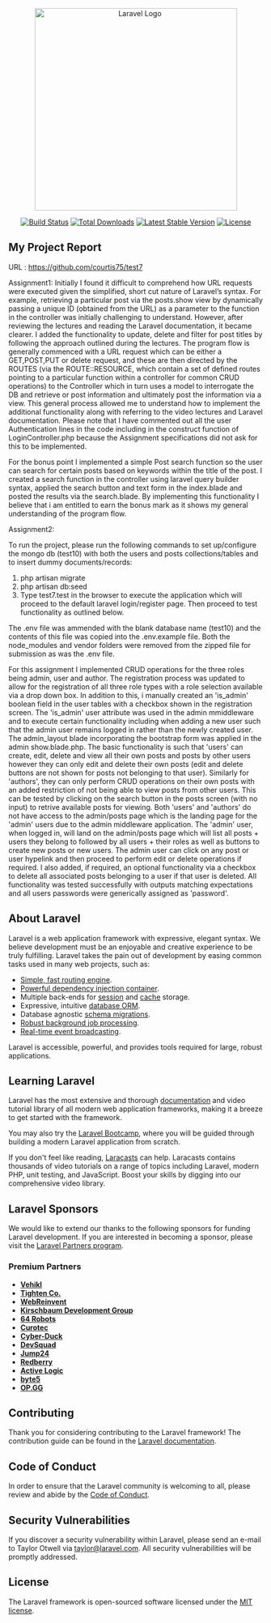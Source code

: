 <p align="center"><a href="https://laravel.com" target="_blank"><img src="https://raw.githubusercontent.com/laravel/art/master/logo-lockup/5%20SVG/2%20CMYK/1%20Full%20Color/laravel-logolockup-cmyk-red.svg" width="400" alt="Laravel Logo"></a></p>

<p align="center">
<a href="https://github.com/laravel/framework/actions"><img src="https://github.com/laravel/framework/workflows/tests/badge.svg" alt="Build Status"></a>
<a href="https://packagist.org/packages/laravel/framework"><img src="https://img.shields.io/packagist/dt/laravel/framework" alt="Total Downloads"></a>
<a href="https://packagist.org/packages/laravel/framework"><img src="https://img.shields.io/packagist/v/laravel/framework" alt="Latest Stable Version"></a>
<a href="https://packagist.org/packages/laravel/framework"><img src="https://img.shields.io/packagist/l/laravel/framework" alt="License"></a>
</p>

## My Project Report 

URL : https://github.com/courtis75/test7

Assignment1:
Initially I found it difficult to comprehend how URL requests were executed given the simplified, short cut nature of Laravel’s syntax. For example, retrieving a particular post via the posts.show view by dynamically passing a unique ID (obtained from the URL) as a parameter to the function in the controller was initially challenging to understand. However, after reviewing the lectures and reading the Laravel documentation, it became clearer. I added the functionality to update, delete and filter for post titles by following the approach outlined during the lectures. The program flow is generally commenced with a URL request which can be either a GET,POST,PUT or delete request, and these are then directed by the ROUTES (via the ROUTE::RESOURCE, which contain a set of defined routes pointing to a particular function within a controller for common CRUD operations) to the Controller which in turn uses a model to interrogate the DB and retrieve or post information and ultimately post the information via a view. This general process allowed me to understand how to implement the additional functionality along with referring to the video lectures and Laravel documentation.
Please note that I have commented out all the user Authentication lines in the code including in the construct function of LoginController.php because the Assignment specifications did not ask for this to be implemented. 

For the bonus point I implemented a simple Post search function so the user can search for certain posts based on keywords within the title of the post. I created a search function in the controller using laravel query builder syntax, applied the search button and text form in the index.blade and posted the results via the search.blade. By implementing this functionality I believe that i am entitled to earn the bonus mark as it shows my general understanding of the program flow.

Assignment2:

To run the project, please run the following commands to set up/configure the mongo db (test10) with both the users and posts collections/tables and to insert dummy documents/records: 
1. php artisan migrate
2. php artisan db:seed
3. Type test7.test in the browser to execute the application which will proceed to the default laravel login/register page. Then proceed to test functionality as outlined below.

The .env file was ammended with the blank database name (test10) and the contents of this file was copied into the .env.example file. Both the node_modules and vendor folders were removed from the zipped file for submission as was the .env file.

For this assignment I implemented CRUD operations for the three roles being admin, user and author. The registration process was updated to allow for the registration of all three role types with a role selection available via a drop down box. In addition to this, i manually created an 'is_admin' boolean field in the user tables with a checkbox shown in the registration screen. The 'is_admin' user attribute was used in the admin mmiddleware and to execute certain functionality including when adding a new user such that the admin user remains logged in rather than the newly created user. The admin_layout blade incorporating the bootstrap form was applied in the admin show.blade.php.
The basic functionality is such that 'users' can create, edit, delete and view all their own posts and posts by other users however they can only edit and delete their own posts (edit and delete buttons are not shown for posts not belonging to that user). Similarly for 'authors', they can only perform CRUD operations on their own posts with an added restriction of not being able to view posts from other users. This can be tested by clicking on the search button in the posts screen (with no input) to retrive available posts for viewing.
Both 'users' and 'authors' do not have access to the admin/posts page which is the landing page for the 'admin' users due to the admin middleware application.
The 'admin' user, when logged in, will land on the admin/posts page which will list all posts + users they belong to followed by all users + their roles as well as buttons to create new posts or new users. The admin user can click on any post or user hypelink and then proceed to perform edit or delete operations if required. I also added, if required, an optional functionality via a checkbox to delete all associated posts belonging to a user if that user is deleted.
All functionality was tested successfully with outputs matching expectations and all users passwords were generically assigned as 'password'.


## About Laravel

Laravel is a web application framework with expressive, elegant syntax. We believe development must be an enjoyable and creative experience to be truly fulfilling. Laravel takes the pain out of development by easing common tasks used in many web projects, such as:

- [Simple, fast routing engine](https://laravel.com/docs/routing).
- [Powerful dependency injection container](https://laravel.com/docs/container).
- Multiple back-ends for [session](https://laravel.com/docs/session) and [cache](https://laravel.com/docs/cache) storage.
- Expressive, intuitive [database ORM](https://laravel.com/docs/eloquent).
- Database agnostic [schema migrations](https://laravel.com/docs/migrations).
- [Robust background job processing](https://laravel.com/docs/queues).
- [Real-time event broadcasting](https://laravel.com/docs/broadcasting).

Laravel is accessible, powerful, and provides tools required for large, robust applications.

## Learning Laravel

Laravel has the most extensive and thorough [documentation](https://laravel.com/docs) and video tutorial library of all modern web application frameworks, making it a breeze to get started with the framework.

You may also try the [Laravel Bootcamp](https://bootcamp.laravel.com), where you will be guided through building a modern Laravel application from scratch.

If you don't feel like reading, [Laracasts](https://laracasts.com) can help. Laracasts contains thousands of video tutorials on a range of topics including Laravel, modern PHP, unit testing, and JavaScript. Boost your skills by digging into our comprehensive video library.

## Laravel Sponsors

We would like to extend our thanks to the following sponsors for funding Laravel development. If you are interested in becoming a sponsor, please visit the [Laravel Partners program](https://partners.laravel.com).

### Premium Partners

- **[Vehikl](https://vehikl.com/)**
- **[Tighten Co.](https://tighten.co)**
- **[WebReinvent](https://webreinvent.com/)**
- **[Kirschbaum Development Group](https://kirschbaumdevelopment.com)**
- **[64 Robots](https://64robots.com)**
- **[Curotec](https://www.curotec.com/services/technologies/laravel/)**
- **[Cyber-Duck](https://cyber-duck.co.uk)**
- **[DevSquad](https://devsquad.com/hire-laravel-developers)**
- **[Jump24](https://jump24.co.uk)**
- **[Redberry](https://redberry.international/laravel/)**
- **[Active Logic](https://activelogic.com)**
- **[byte5](https://byte5.de)**
- **[OP.GG](https://op.gg)**

## Contributing

Thank you for considering contributing to the Laravel framework! The contribution guide can be found in the [Laravel documentation](https://laravel.com/docs/contributions).

## Code of Conduct

In order to ensure that the Laravel community is welcoming to all, please review and abide by the [Code of Conduct](https://laravel.com/docs/contributions#code-of-conduct).

## Security Vulnerabilities

If you discover a security vulnerability within Laravel, please send an e-mail to Taylor Otwell via [taylor@laravel.com](mailto:taylor@laravel.com). All security vulnerabilities will be promptly addressed.

## License

The Laravel framework is open-sourced software licensed under the [MIT license](https://opensource.org/licenses/MIT).
